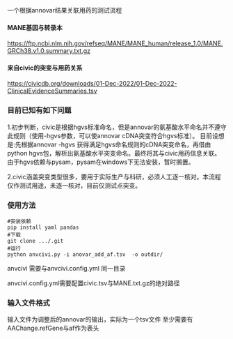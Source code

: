 
一个根据annovar结果关联用药的测试流程

#### MANE基因与转录本
https://ftp.ncbi.nlm.nih.gov/refseq/MANE/MANE_human/release_1.0/MANE.GRCh38.v1.0.summary.txt.gz

#### 来自civic的突变与用药关系
https://civicdb.org/downloads/01-Dec-2022/01-Dec-2022-ClinicalEvidenceSummaries.tsv

### 目前已知有如下问题
1.初步判断，civic是根据hgvs标准命名，但是annovar的氨基酸水平命名并不遵守此规则（使用-hgvs参数，可以使annovar cDNA突变符合hgvs标准）。
目前设想是:先根据annovar -hgvs 获得满足hgvs命名规则的cDNA突变命名，再借由python hgvs包，解析出氨基酸水平突变命名。最终将其与civic用药信息关联。
由于hgvs依赖与pysam，pysam在windows下无法安装，暂时搁置。

2.civic涵盖突变类型很多，要用于实际生产与科研，必须人工逐一核对。本流程仅作测试用途，未逐一核对，目前仅测试点突变。
### 使用方法
```
#安装依赖
pip install yaml pandas
#下载
git clone .../.git
#运行
python anvcivi.py -i anovar_add_af.tsv  -o outdir/
```
anvcivi 需要与anvcivi.config.yml 同一目录

anvcivi.config.yml需要配置civic.tsv与MANE.txt.gz的绝对路径
### 输入文件格式 
输入文件为调整后的annovar的输出，实际为一个tsv文件
至少需要有AAChange.refGene与af作为表头